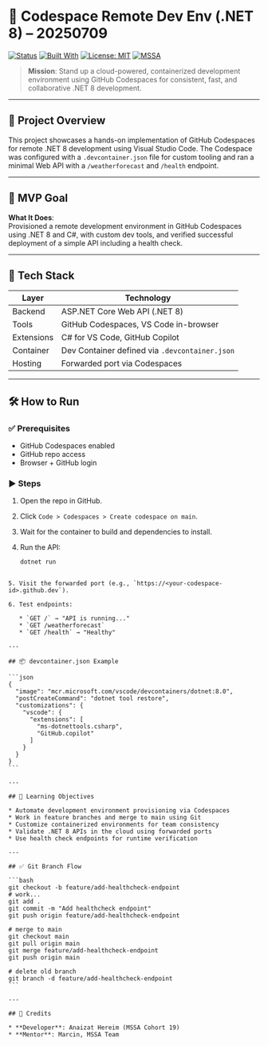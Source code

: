 
# 🚀 Codespace Remote Dev Env (.NET 8) – 20250709

[![Status](https://img.shields.io/badge/Status-Completed-brightgreen)](https://github.com/)
[![Built With](https://img.shields.io/badge/Stack-C%23%20%7C%20.NET%208%20%7C%20Codespaces-blue)](https://dotnet.microsoft.com/)
[![License: MIT](https://img.shields.io/badge/License-MIT-blue.svg)](https://opensource.org/licenses/MIT)
[![MSSA](https://img.shields.io/badge/MSSA-Cloud%20Application%20Development-green)](https://military.microsoft.com/programs/mssa/)


> **Mission**: Stand up a cloud-powered, containerized development environment using GitHub Codespaces for consistent, fast, and collaborative .NET 8 development.

---

## 📌 Project Overview

This project showcases a hands-on implementation of GitHub Codespaces for remote .NET 8 development using Visual Studio Code. The Codespace was configured with a `.devcontainer.json` file for custom tooling and ran a minimal Web API with a `/weatherforecast` and `/health` endpoint.

---

## 🎯 MVP Goal

**What It Does**:  
Provisioned a remote development environment in GitHub Codespaces using .NET 8 and C#, with custom dev tools, and verified successful deployment of a simple API including a health check.

---

## 🔧 Tech Stack

| Layer       | Technology                              |
|-------------|------------------------------------------|
| Backend     | ASP.NET Core Web API (.NET 8)            |
| Tools       | GitHub Codespaces, VS Code in-browser    |
| Extensions  | C# for VS Code, GitHub Copilot           |
| Container   | Dev Container defined via `.devcontainer.json` |
| Hosting     | Forwarded port via Codespaces             |

---

## 🛠️ How to Run

### ✅ Prerequisites
- GitHub Codespaces enabled
- GitHub repo access
- Browser + GitHub login

### ▶️ Steps

1. Open the repo in GitHub.
2. Click `Code > Codespaces > Create codespace on main`.
3. Wait for the container to build and dependencies to install.
4. Run the API:

   ```bash
   dotnet run
````

5. Visit the forwarded port (e.g., `https://<your-codespace-id>.github.dev`).

6. Test endpoints:

   * `GET /` → "API is running..."
   * `GET /weatherforecast`
   * `GET /health` → "Healthy"

---

## 📦 devcontainer.json Example

```json
{
  "image": "mcr.microsoft.com/vscode/devcontainers/dotnet:8.0",
  "postCreateCommand": "dotnet tool restore",
  "customizations": {
    "vscode": {
      "extensions": [
        "ms-dotnettools.csharp",
        "GitHub.copilot"
      ]
    }
  }
}
```

---

## 🧠 Learning Objectives

* Automate development environment provisioning via Codespaces
* Work in feature branches and merge to main using Git
* Customize containerized environments for team consistency
* Validate .NET 8 APIs in the cloud using forwarded ports
* Use health check endpoints for runtime verification

---

## ✅ Git Branch Flow

```bash
git checkout -b feature/add-healthcheck-endpoint
# work...
git add .
git commit -m "Add healthcheck endpoint"
git push origin feature/add-healthcheck-endpoint

# merge to main
git checkout main
git pull origin main
git merge feature/add-healthcheck-endpoint
git push origin main

# delete old branch
git branch -d feature/add-healthcheck-endpoint
```

---

## 👥 Credits

* **Developer**: Anaizat Hereim (MSSA Cohort 19)
* **Mentor**: Marcin, MSSA Team

